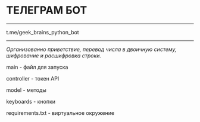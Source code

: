 # ТЕЛЕГРАМ БОТ
___
t.me/geek_brains_python_bot
___

*Организованно приветствие, перевод числа в двоичную систему, шифрование и расшифровка строки.*

main - файл для запуска

controller - токен API

model - методы

keyboards - кнопки

requirements.txt - виртуальное окружение